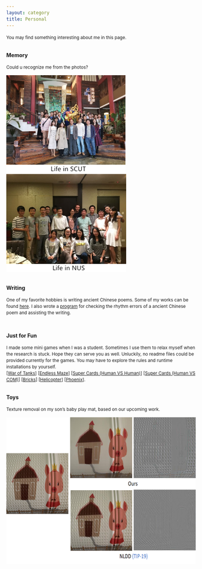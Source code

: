 ```yaml
---
layout: category
title: Personal
---
```

<style>
p.ex1 {margin-bottom:0.3cm}
</style>
<p><small> You may find something interesting about me in this page.</small></p>
<br>
<h7><strong>Memory</strong></h7>
<p class="ex1"><small>Could u recognize me from the photos?</small></p>
<p>
<img src="https://github.com/csyhquan/csyhquan.github.io/raw/master/images/personal_1.png" alt="" height="260"/>
<img src="https://github.com/csyhquan/csyhquan.github.io/raw/master/images/personal_2.png" alt="" height="260"/>
</p>
<br>
<h7><strong>Writing</strong></h7>
<p><small>One of my favorite hobbies is writing ancient Chinese poems. Some of my works can be found <a href="https://csyhquan.github.io/category/poem/poem.html">here</a>. I also wrote a <a href="https://github.com/csyhquan/csyhquan.github.io/raw/master/category/poem/PoemAssist.rar">program</a> for checking the rhythm errors of a ancient Chinese poem and assisting the writing.</small></p>
<br>

<h7><strong>Just for Fun</strong></h7>
<p><small>I made some mini games when I was a student. Sometimes I use them to relax myself when the research is stuck. Hope they can serve you as well. Unluckily, no readme files could be provided currently for the games. You may have to explore the rules and runtime installations by yourself.<br>
[<a href="https://github.com/csyhquan/csyhquan.github.io/raw/master/games/War%20of%20Tank.rar">War of Tanks</a>] [<a href="https://github.com/csyhquan/csyhquan.github.io/raw/master/games/EndlessMaze.rar">Endless Maze</a>] [<a href="https://github.com/csyhquan/csyhquan.github.io/raw/master/games/SuperCards_HvsH.rar">Super Cards (Human VS Human)</a>] [<a href="https://github.com/csyhquan/csyhquan.github.io/raw/master/games/SuperCards_HvsC.rar">Super Cards (Human VS COM)</a>] [<a href="https://github.com/csyhquan/csyhquan.github.io/raw/master/games/Bricks.rar">Bricks</a>] [<a href="https://github.com/csyhquan/csyhquan.github.io/raw/master/games/Helicopter.rar">Helicopter</a>] [<a href="https://github.com/csyhquan/csyhquan.github.io/raw/master/games/Phoenix.rar">Phoenix</a>].
</small></p>
<br>
<h7><strong>Toys</strong></h7>
<p class="ex1">
<small>Texture removal on my son’s baby play mat, based on our upcoming work.</small></p>
<p>
<img src="https://github.com/csyhquan/csyhquan.github.io/raw/master/images/personal_3.png" alt="" height="390"/>
</p>